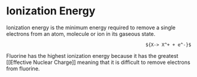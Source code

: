 # Ionization Energy

Ionization energy is the minimum energy required to remove a single electrons from an atom, molecule or ion in its gaseous state.

														${X-> X^+ + e^-}$
														
Fluorine has the highest ionization energy because it has the greatest [[Effective Nuclear Charge]] meaning that it is difficult to remove electrons from fluorine.


